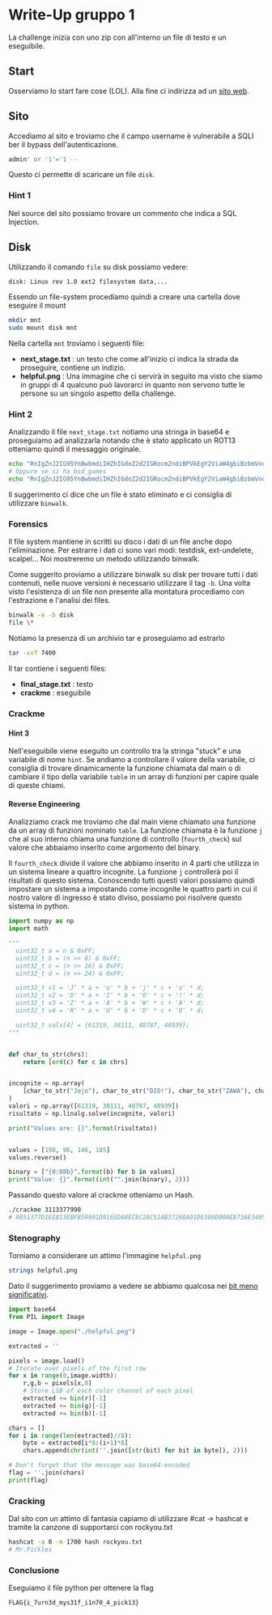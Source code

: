 # Write-Up gruppo 1

La challenge inizia con uno zip con all'interno un file di testo e un eseguibile.

## Start

Osserviamo lo start fare cose (LOL). Alla fine ci indirizza ad un [sito web](https://joshuachp.github.io/CTF/CCIT_challenge/).

## Sito

Accediamo al sito e troviamo che il campo username è vulnerabile a SQLI ber il
bypass dell'autenticazione.

```sql
admin' or '1'='1 --
```

Questo ci permette di scaricare un file `disk`.

### Hint 1

Nel source del sito possiamo trovare un commento che indica a SQL Injection.

## Disk

Utilizzando il comando `file` su disk possiamo vedere:

```bash
disk: Linux rev 1.0 ext2 filesystem data,...
```

Essendo un file-system procediamo quindi a creare una cartella dove eseguire il mount

```bash
mkdir mnt
sudo mount disk mnt
```

Nella cartella `mnt` troviamo i seguenti file:

- **next_stage.txt** : un testo che come all'inizio ci indica la strada da
  proseguire, contiene un indizio.
- **helpful.png** : Una immagine che ci servirà in seguito ma visto che siamo in
  gruppi di 4 qualcuno può lavorarci in quanto non servono tutte le persone su
  un singolo aspetto della challenge.

### Hint 2

Analizzando il file `next_stage.txt` notiamo una stringa in base64 e proseguiamo
ad analizzarla notando che è stato applicato un ROT13 otteniamo quindi il
messaggio originale.

```bash
echo "RnIgZnJ2IG95YnBwbmdiIHZhIGdoZ2d2IGRocmZndiBPVkEgY2ViaW4gbiBzbmVndiBoYW4gSk5ZWCA6KQo=" | base64 -d | tr ‘n-za-mN-ZA-M’ ‘a-zA-Z’
# Oppure se si ha bsd_games
echo "RnIgZnJ2IG95YnBwbmdiIHZhIGdoZ2d2IGRocmZndiBPVkEgY2ViaW4gbiBzbmVndiBoYW4gSk5ZWCA6KQo=" | base64 -d | rot13
```

Il suggerimento ci dice che un file è stato eliminato e ci consiglia di
utilizzare `binwalk`.

### Forensics

Il file system mantiene in scritti su disco i dati di un file anche dopo
l'eliminazione. Per estrarre i dati ci sono vari modi: testdisk, ext-undelete,
scalpel... Noi mostreremo un metodo utilizzando binwalk.

Come suggerito proviamo a utilizzare binwalk su disk per trovare tutti i dati
contenuti, nelle nuove versioni è necessario utilizzare il tag `-b`. Una volta
visto l'esistenza di un file non presente alla montatura procediamo con
l'estrazione e l'analisi dei files.

```bash
binwalk -e -b disk
file \*
```

Notiamo la presenza di un archivio tar e proseguiamo ad estrarlo

```bash
tar -xvf 7400
```

Il tar contiene i seguenti files:

- **final_stage.txt** : testo
- **crackme** : eseguibile

### Crackme

#### Hint 3

Nell'eseguibile viene eseguito un controllo tra la stringa "stuck" e una
variabile di nome `hint`. Se andiamo a controllare il valore della variabile,
ci consiglia di trovare dinamicamente la funzione chiamata dal main o di
cambiare il tipo della variabile `table` in un array di funzioni per capire
quale di queste chiami.

#### Reverse Engineering

Analizziamo crack me troviamo che dal main viene chiamato una funzione da un
array di funzioni nominato `table`. La funzione chiamata è la funzione `j` che
al suo interno chiama una funzione di controllo (`fourth_check`) sul valore che
abbaiamo inserito come argomento del binary.

Il `fourth_check` divide il valore che abbiamo inserito in 4 parti che utilizza
in un sistema lineare a quattro incognite. La funzione `j` controllerà poi il
risultati di questo sistema. Conoscendo tutti questi valori possiamo quindi
impostare un sistema a impostando come incognite le quattro parti in cui il
nostro valore di ingresso è stato diviso, possiamo poi risolvere questo sistema
in python.

```python
import numpy as np
import math

"""
  uint32_t a = n & 0xFF;
  uint32_t b = (n >> 8) & 0xFF;
  uint32_t c = (n >> 16) & 0xFF;
  uint32_t d = (n >> 24) & 0xFF;

  uint32_t v1 = 'J' * a + 'o' * b + 'j' * c + 'o' * d;
  uint32_t v2 = 'D' * a + 'I' * b + 'O' * c + '!' * d;
  uint32_t v3 = 'Z' * a + 'A' * b + 'W' * c + 'A' * d;
  uint32_t v4 = 'R' * a + 'U' * b + 'D' * c + 'O' * d;

  uint32_t vals[4] = {61319, 38111, 48787, 48939};
"""


def char_to_str(chrs):
    return [ord(c) for c in chrs]


incognite = np.array(
    [char_to_str("Jojo"), char_to_str("DIO!"), char_to_str("ZAWA"), char_to_str("RUDO")]
)
valori = np.array([61319, 38111, 48787, 48939])
risultato = np.linalg.solve(incognite, valori)

print("Values are: {}".format(risultato))


values = [198, 96, 146, 185]
values.reverse()

binary = ["{0:08b}".format(b) for b in values]
print("Value: {}".format(int("".join(binary), 2)))
```

Passando questo valore al crackme otteniamo un Hash.

```bash
./crackme 3113377990
# 0051377D1EE813EBFB59991D9165D88EC8C28C51AB37268A01DE386D00AE873AE34051D74CEEF2E457AB2D06BF283BEE87D0A209242B004DC27892DA6DB1AE1C
```

### Stenography

Torniamo a considerare un attimo l'immagine `helpful.png`

```bash
strings helpful.png
```

Dato il suggerimento proviamo a vedere se abbiamo qualcosa nei [bit meno
significativi](https://www.boiteaklou.fr/Steganography-Least-Significant-Bit.html).

```python
import base64
from PIL import Image

image = Image.open("./helpful.png")

extracted = ''

pixels = image.load()
# Iterate over pixels of the first row
for x in range(0,image.width):
    r,g,b = pixels[x,0]
    # Store LSB of each color channel of each pixel
    extracted += bin(r)[-1]
    extracted += bin(g)[-1]
    extracted += bin(b)[-1]

chars = []
for i in range(len(extracted)//8):
    byte = extracted[i*8:(i+1)*8]
    chars.append(chr(int(''.join([str(bit) for bit in byte]), 2)))

# Don't forget that the message was base64-encoded
flag = ''.join(chars)
print(flag)
```

### Cracking

Dal sito con un attimo di fantasia capiamo di utilizzare #cat -> hashcat e
tramite la canzone di supportarci con rockyou.txt

```bash
hashcat -a 0 -m 1700 hash rockyou.txt
# Mr.Pickles
```

### Conclusione

Eseguiamo il file python per ottenere la flag

`FLAG{i_7urn3d_mys31f_i1n70_4_pick13}`

